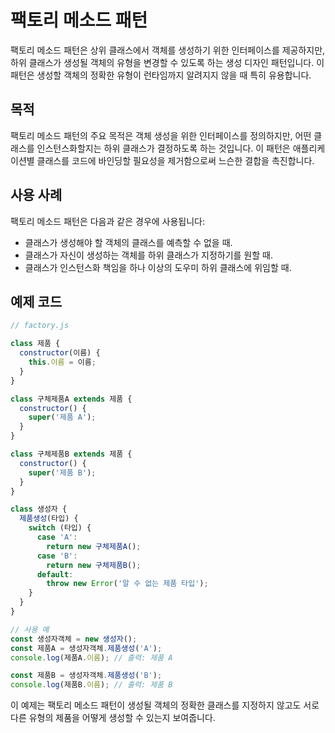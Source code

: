 # 팩토리 메소드 패턴

팩토리 메소드 패턴은 상위 클래스에서 객체를 생성하기 위한 인터페이스를 제공하지만, 하위 클래스가 생성될 객체의 유형을 변경할 수 있도록 하는 생성 디자인 패턴입니다. 이 패턴은 생성할 객체의 정확한 유형이 런타임까지 알려지지 않을 때 특히 유용합니다.

## 목적

팩토리 메소드 패턴의 주요 목적은 객체 생성을 위한 인터페이스를 정의하지만, 어떤 클래스를 인스턴스화할지는 하위 클래스가 결정하도록 하는 것입니다. 이 패턴은 애플리케이션별 클래스를 코드에 바인딩할 필요성을 제거함으로써 느슨한 결합을 촉진합니다.

## 사용 사례

팩토리 메소드 패턴은 다음과 같은 경우에 사용됩니다:

- 클래스가 생성해야 할 객체의 클래스를 예측할 수 없을 때.
- 클래스가 자신이 생성하는 객체를 하위 클래스가 지정하기를 원할 때.
- 클래스가 인스턴스화 책임을 하나 이상의 도우미 하위 클래스에 위임할 때.

## 예제 코드

```javascript
// factory.js

class 제품 {
  constructor(이름) {
    this.이름 = 이름;
  }
}

class 구체제품A extends 제품 {
  constructor() {
    super('제품 A');
  }
}

class 구체제품B extends 제품 {
  constructor() {
    super('제품 B');
  }
}

class 생성자 {
  제품생성(타입) {
    switch (타입) {
      case 'A':
        return new 구체제품A();
      case 'B':
        return new 구체제품B();
      default:
        throw new Error('알 수 없는 제품 타입');
    }
  }
}

// 사용 예
const 생성자객체 = new 생성자();
const 제품A = 생성자객체.제품생성('A');
console.log(제품A.이름); // 출력: 제품 A

const 제품B = 생성자객체.제품생성('B');
console.log(제품B.이름); // 출력: 제품 B
```

이 예제는 팩토리 메소드 패턴이 생성될 객체의 정확한 클래스를 지정하지 않고도 서로 다른 유형의 제품을 어떻게 생성할 수 있는지 보여줍니다.
